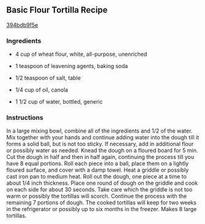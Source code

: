 ## Basic Flour Tortilla Recipe

[394bdb9f5e](http://cookeatshare.com/recipes/basic-flour-tortilla-79505)

### Ingredients

 - 4 cup of wheat flour, white, all-purpose, unenriched

 - 1 teaspoon of leavening agents, baking soda

 - 1/2 teaspoon of salt, table

 - 1/4 cup of oil, canola

 - 1 1/2 cup of water, bottled, generic

### Instructions

In a large mixing bowl, combine all of the ingredients and 1/2 of the water. Mix together with your hands and continue adding water into the dough till it forms a solid ball, but is not too sticky. If necessary, add in additional flour or possibly water as needed. Knead the dough on a floured board for 5 min. Cut the dough in half and then in half again, continuing the process till you have 8 equal portions. Roll each piece into a ball, place them on a lightly floured surface, and cover with a damp towel. Heat a griddle or possibly cast iron pan to medium heat. Roll out the dough, one piece at a time to about 1/4 inch thickness. Place one round of dough on the griddle and cook on each side for about 30 seconds. Take care which the griddle is not too warm or possibly the tortillas will scorch. Continue the process with the remaining 7 portions of dough. The cooked tortillas will keep for two weeks in the refrigerator or possibly up to six months in the freezer. Makes 8 large tortillas.